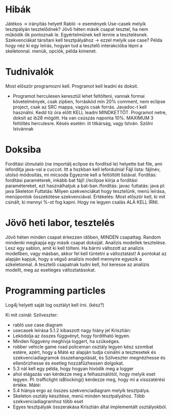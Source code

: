 # Hibák #
Játékos -> irányítás helyett Rabló -> események
Use-casek melyik tesztpályán tesztelődnek?
Jövő héten másik csapat tesztel, ha nem működik ők pontoznak le. Egyértelműnek kell lennie a tesztelésnek. Szekvenciákat társítani kell tesztpályához -> ezzel melyik use case?
Példa hogy néz ki egy leírás, hogyan tud a tesztelő interakcióba lépni a skeletonnal. menük, opciók, példa kimenet.

# Tudnivalók #
Most először programozni kell. Programot kell leadni és doksit.
- Programot herculesen keresztül lehet feltölteni, vannak formai követelmények, csak zipben, forráskód min 20% comment, nem eclipse project, csak az SRC mappa, vagyis csak forrás. Javadoc-t kell használni. Kedd tíz óra előtt KELL leadni MINDKETTŐT. Programot netre, doksit az ib28 mögött. Ha van csúszás naponta 10%. MAXIMUM 3 feltöltés herculesre. Késés esetén: iit titkárság, vagy István. Szólni Istvánnak

# Doksiba #
Fordítási útmutató (ne importálj eclipse és fordítsd le) helyette bat file, ami lefordítja java-val a cuccot. Itt a hszkban kell lefordulnia!
Fájl lista:
fájlnév, utolsó módosítás, mi micsoda
Egyeznie kell a feltöltött listával.
Fordítás: fordítási paraméterek, inkább bat fájl! //eclipse kiírja a fordítási paramétereket, ezt használhatjuk a bat-ban /fordítás: javac futtatás: java pl: java Skeleton
Futtatás: Milyen szekvenciákat hogy tesztelünk, menü leírása, menüpontok összekötése szekvenciával.
Értékelés: Most először kell, ki mit csinált, ki mennyi %-ot fog kapni. Hogy ne legyen csalás ALÁ KELL ÍRNI.

# Jövő heti labor, tesztelés #
Jövő héten minden csapat érkezzen időben, MINDEN csapattag. Random mindenki megkapja egy másik csapat doksiját. Analízis modellek tesztelése. Lesz egy sablon, amit ki kell tölteni. Ha bármi változott az analízis modellben, vagy másban, akkor fel kell tüntetni a változtatást! A pontokat az alapján kapjuk, hogy a végső analízis modell mennyire egyezik a szkeletonnal. A tesztelő csapatnak tudni kell, hol keresse az analízis modellt, meg az esetleges változtatásokat.


# Programming particles #
Log4j helyett saját log osztályt kell írni. (kész?)

Ki mit csinál:
Szilveszter:
- rabló use case diagram
- usecasek leírása 5.1.2 kibaszott nagy hiány jel
Krisztián:
- Lekódolja az összes függvényt, hogy fordítható legyen.
- Minden függvény meghívja loggert, ha szükséges.
- robber vehicle game road policeman osztály legyen kész szombat estére, azért, hogy a Máté ez alapján tudja csinálni a tesztesetek és szekvenciadiagramok összehangolását, és Szilveszter megnézhesse és ellenőrizhesse és esetleg hozzáfűzhessen dolgokat.
- 5.3 nál kell egy példa, hogy hogyan hívódik meg a logger
- ahol elágazás van kérdezze meg a felhasználótól, hogy melyik eset legyen. Pl: trafficlight isBlocking() kérdezze meg, hogy mi a visszatérési értéke.
Máté:
- 5.4 hiánya ergo az összes szekvenciadiagram melyik tesztpálya.
- Skeleton osztály készítése, menü minden tesztpályához. Több szekvenciadiagramhoz több eset
- Egyes tesztpályák összerakása Krisztián által implementált osztályokból.